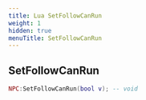 ```yaml
---
title: Lua SetFollowCanRun
weight: 1
hidden: true
menuTitle: SetFollowCanRun
---
```

## SetFollowCanRun
```lua
NPC:SetFollowCanRun(bool v); -- void
```